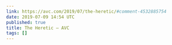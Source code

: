 ```yaml
---
link: https://avc.com/2019/07/the-heretic/#comment-4532885754
date: 2019-07-09 14:54 UTC
published: true
title: The Heretic – AVC
tags: []
---
```



